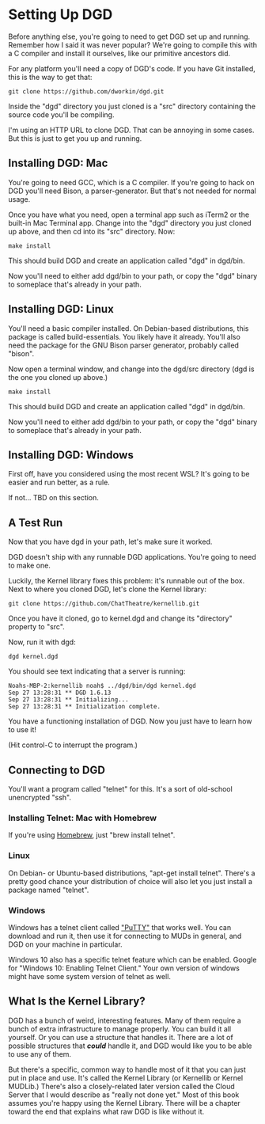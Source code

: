 # Setting Up DGD

Before anything else, you're going to need to get DGD set up and running. Remember how I said it was never popular? We're going to compile this with a C compiler and install it ourselves, like our primitive ancestors did.

For any platform you'll need a copy of DGD's code. If you have Git installed, this is the way to get that:

    git clone https://github.com/dworkin/dgd.git

Inside the "dgd" directory you just cloned is a "src" directory containing the source code you'll be compiling.

I'm using an HTTP URL to clone DGD. That can be annoying in some cases. But this is just to get you up and running.

## Installing DGD: Mac

You're going to need GCC, which is a C compiler. If you're going to hack on DGD you'll need Bison, a parser-generator. But that's not needed for normal usage.

Once you have what you need, open a terminal app such as iTerm2 or the built-in Mac Terminal app. Change into the "dgd" directory you just cloned up above, and then cd into its "src" directory. Now:

    make install

This should build DGD and create an application called "dgd" in dgd/bin.

Now you'll need to either add dgd/bin to your path, or copy the "dgd" binary to someplace that's already in your path.

## Installing DGD: Linux

You'll need a basic compiler installed. On Debian-based distributions, this package is called build-essentials. You likely have it already. You'll also need the package for the GNU Bison parser generator, probably called "bison".

Now open a terminal window, and change into the dgd/src directory (dgd is the one you cloned up above.)

    make install

This should build DGD and create an application called "dgd" in dgd/bin.

Now you'll need to either add dgd/bin to your path, or copy the "dgd" binary to someplace that's already in your path.

## Installing DGD: Windows

First off, have you considered using the most recent WSL? It's going to be easier and run better, as a rule.

If not... TBD on this section.

## A Test Run

Now that you have dgd in your path, let's make sure it worked.

DGD doesn't ship with any runnable DGD applications. You're going to need to make one.

Luckily, the Kernel library fixes this problem: it's runnable out of the box. Next to where you cloned DGD, let's clone the Kernel library:

    git clone https://github.com/ChatTheatre/kernellib.git

Once you have it cloned, go to kernel.dgd and change its "directory" property to "src".

Now, run it with dgd:

    dgd kernel.dgd

You should see text indicating that a server is running:

```
Noahs-MBP-2:kernellib noah$ ../dgd/bin/dgd kernel.dgd
Sep 27 13:28:31 ** DGD 1.6.13
Sep 27 13:28:31 ** Initializing...
Sep 27 13:28:31 ** Initialization complete.
```

You have a functioning installation of DGD. Now you just have to learn how to use it!

(Hit control-C to interrupt the program.)

## Connecting to DGD

You'll want a program called "telnet" for this. It's a sort of old-school unencrypted "ssh".

### Installing Telnet: Mac with Homebrew

If you're using [Homebrew](https://brew.sh), just "brew install telnet".

### Linux

On Debian- or Ubuntu-based distributions, "apt-get install telnet". There's a pretty good chance your distribution of choice will also let you just install a package named "telnet".

### Windows

Windows has a telnet client called ["PuTTY"](https://www.putty.org) that works well. You can download and run it, then use it for connecting to MUDs in general, and DGD on your machine in particular.

Windows 10 also has a specific telnet feature which can be enabled. Google for "Windows 10: Enabling Telnet Client." Your own version of windows might have some system version of telnet as well.

## What Is the Kernel Library?

DGD has a bunch of weird, interesting features. Many of them require a bunch of extra infrastructure to manage properly. You can build it all yourself. Or you can use a structure that handles it. There are a lot of possible structures that ***could*** handle it, and DGD would like you to be able to use any of them.

But there's a specific, common way to handle most of it that you can just put in place and use. It's called the Kernel Library (or Kernellib or Kernel MUDLib.) There's also a closely-related later version called the Cloud Server that I would describe as "really not done yet." Most of this book assumes you're happy using the Kernel Library. There will be a chapter toward the end that explains what raw DGD is like without it.
